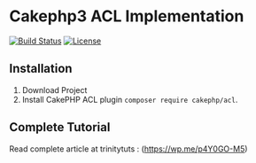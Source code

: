 # Cakephp3 ACL Implementation

[![Build Status](https://img.shields.io/travis/cakephp/app/master.svg?style=flat-square)](https://travis-ci.org/cakephp/app)
[![License](https://img.shields.io/packagist/l/cakephp/app.svg?style=flat-square)](https://packagist.org/packages/cakephp/app)


## Installation

1. Download Project
2. Install CakePHP ACL plugin `composer require cakephp/acl`.

## Complete Tutorial
Read complete article at trinitytuts : (https://wp.me/p4Y0GO-M5)

